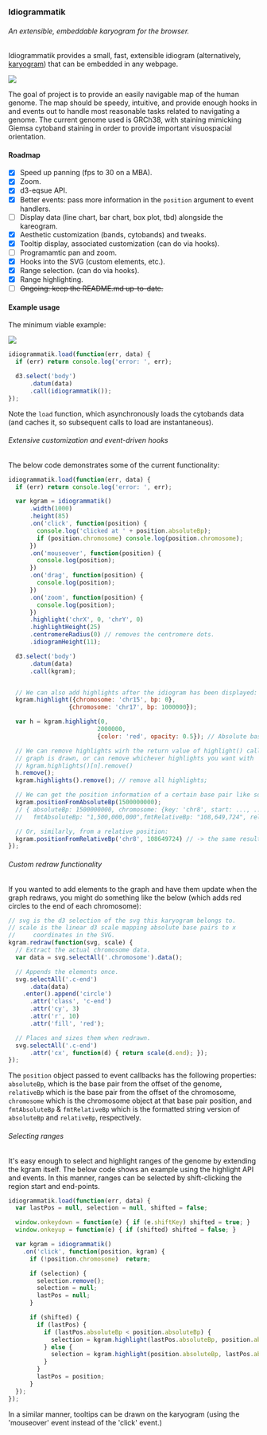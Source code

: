 ### Idiogrammatik
###### An extensible, embeddable karyogram for the browser.

Idiogrammatik provides a small, fast, extensible idiogram (alternatively,
[karyogram](http://en.wikipedia.org/wiki/Karyogram)) that can be embedded in any
webpage.

![](http://cl.ly/image/3c2p3p3S0942/Screen%20Recording%202014-08-30%20at%2005.22%20PM.gif)

The goal of project is to provide an easily navigable map of the human
genome. The map should be speedy, intuitive, and provide enough hooks in and
events out to handle most reasonable tasks related to navigating a genome. The
current genome used is GRCh38, with staining mimicking Giemsa cytoband staining
in order to provide important visuospacial orientation.

#### Roadmap

- [X] Speed up panning (fps to 30 on a MBA).
- [X] Zoom.
- [X] d3-eqsue API.
- [X] Better events: pass more information in the `position` argument to event handlers.
- [ ] Display data (line chart, bar chart, box plot, tbd) alongside the kareogram.
- [X] Aesthetic customization (bands, cytobands) and tweaks.
- [X] Tooltip display, associated customization (can do via hooks).
- [ ] Programamtic pan and zoom.
- [X] Hooks into the SVG (custom elements, etc.).
- [X] Range selection. (can do via hooks).
- [X] Range highlighting.
- [ ] ~~Ongoing: keep the README.md up-to-date.~~

#### Example usage
The minimum viable example:

![](http://cl.ly/image/0M371r0O3R1k/Screen%20Shot%202014-08-29%20at%205.19.56%20PM.png)

```javascript
idiogrammatik.load(function(err, data) {
  if (err) return console.log('error: ', err);

  d3.select('body')
      .datum(data)
      .call(idiogrammatik());
});
```

Note the `load` function, which asynchronously loads the cytobands data (and
caches it, so subsequent calls to load are instantaneous).

###### Extensive customization and event-driven hooks

The below code demonstrates some of the current functionality:

```javascript
idiogrammatik.load(function(err, data) {
  if (err) return console.log('error: ', err);

  var kgram = idiogrammatik()
      .width(1000)
      .height(85)
      .on('click', function(position) {
        console.log('clicked at ' + position.absoluteBp);
        if (position.chromosome) console.log(position.chromosome);
      })
      .on('mouseover', function(position) {
        console.log(position);
      })
      .on('drag', function(position) {
        console.log(position);
      })
      .on('zoom', function(position) {
        console.log(position);
      })
      .highlight('chrX', 0, 'chrY', 0)
      .highlightHeight(25)
      .centromereRadius(0) // removes the centromere dots.
      .idiogramHeight(11);

  d3.select('body')
      .datum(data)
      .call(kgram);


  // We can also add highlights after the idiogram has been displayed:
  kgram.highlight({chromosome: 'chr15', bp: 0},
                 {chromosome: 'chr17', bp: 1000000});

  var h = kgram.highlight(0,
                         2000000,
                         {color: 'red', opacity: 0.5}); // Absolute basepairs.

  // We can remove highlights wirh the return value of highlight() calls after the
  // graph is drawn, or can remove whichever highlights you want with
  // kgram.highlights()[n].remove()
  h.remove();
  kgram.highlights().remove(); // remove all highlights;

  // We can get the position information of a certain base pair like so:
  kgram.positionFromAbsoluteBp(1500000000);
  // { absoluteBp: 1500000000, chromosome: {key: 'chr8', start: ..., ...},
  //   fmtAbsoluteBp: "1,500,000,000",fmtRelativeBp: "108,649,724", relativeBp: 108649724 }

  // Or, similarly, from a relative position:
  kgram.positionFromRelativeBp('chr8', 108649724) // -> the same result as above
});
```

###### Custom redraw functionality

If you wanted to add elements to the graph and have them update when the graph
redraws, you might do something like the below (which adds red circles to the
end of each chromosome):

```javascript
// svg is the d3 selection of the svg this karyogram belongs to.
// scale is the linear d3 scale mapping absolute base pairs to x
//     coordinates in the SVG.
kgram.redraw(function(svg, scale) {
  // Extract the actual chromosome data.
  var data = svg.selectAll('.chromosome').data();

  // Appends the elements once.
  svg.selectAll('.c-end')
      .data(data)
    .enter().append('circle')
      .attr('class', 'c-end')
      .attr('cy', 3)
      .attr('r', 10)
      .attr('fill', 'red');

  // Places and sizes them when redrawn.
  svg.selectAll('.c-end')
      .attr('cx', function(d) { return scale(d.end); });
});
```

The `position` object passed to event callbacks has the following properties:
`absoluteBp`, which is the base pair from the offset of the genome, `relativeBp`
which is the base pair from the offset of the chromosome, `chromosome` which is
the chromosome object at that base pair position, and `fmtAbsoluteBp` &
`fmtRelativeBp` which is the formatted string version of `absoluteBp` and
`relativeBp`, respectively.

###### Selecting ranges

It's easy enough to select and highlight ranges of the genome by extending the
kgram itself. The below code shows an example using the highlight API and
events. In this manner, ranges can be selected by shift-clicking the region
start and end-points.

```javascript
idiogrammatik.load(function(err, data) {
  var lastPos = null, selection = null, shifted = false;

  window.onkeydown = function(e) { if (e.shiftKey) shifted = true; }
  window.onkeyup = function(e) { if (shifted) shifted = false; }

  var kgram = idiogrammatik()
    .on('click', function(position, kgram) {
      if (!position.chromosome)  return;

      if (selection) {
        selection.remove();
        selection = null;
        lastPos = null;
      }

      if (shifted) {
        if (lastPos) {
          if (lastPos.absoluteBp < position.absoluteBp) {
            selection = kgram.highlight(lastPos.absoluteBp, position.absoluteBp);
          } else {
            selection = kgram.highlight(position.absoluteBp, lastPos.absoluteBp);
          }
        }
        lastPos = position;
      }
  });
});
```

In a similar manner, tooltips can be drawn on the karyogram (using the
'mouseover' event instead of the 'click' event.)
